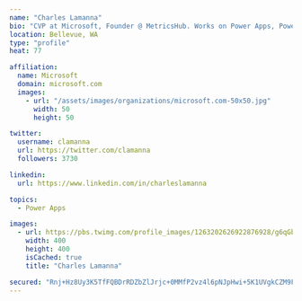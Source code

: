 ```yaml
---
name: "Charles Lamanna"
bio: "CVP at Microsoft, Founder @ MetricsHub. Works on Power Apps, Power Automate, Power Virtual Agent, Common Data Service and Dynamics 365."
location: Bellevue, WA
type: "profile"
heat: 77

affiliation:
  name: Microsoft
  domain: microsoft.com
  images:
    - url: "/assets/images/organizations/microsoft.com-50x50.jpg"
      width: 50
      height: 50

twitter:
  username: clamanna
  url: https://twitter.com/clamanna
  followers: 3730

linkedin:
  url: https://www.linkedin.com/in/charleslamanna

topics:
  - Power Apps

images:
  - url: https://pbs.twimg.com/profile_images/1263202626922876928/g6qGbHZ-_400x400.jpg
    width: 400
    height: 400
    isCached: true
    title: "Charles Lamanna"

secured: "Rnj+Hz8Uy3K5TfFQBDrRDZbZlJrjc+0MMfP2vz4l6pNJpHwi+5K1UVgkCZM9FMCH8J6pptAgovHBEOzGNSINwbWdC48SGXYukp2OhckJn5kHMDCawK40MAoV3bkYMgszQCGGVMZ8ru/aCxpSptew/tmrZvbtxcB3HiocKuCzmF47cdzYoH1EaXY5ZDKPGWvGIjMLKfo3Wt4yupTjFxyUpvSm1XQG92WFlmovFfeU0/2f/72BYzyY6AyxBG8DRu+cPJ8nYSJ7klBwymJ9rJNnp3ZEySniC/r6JIqyaHDURA7G74cJgy+esvGFMCb9vntSfP1HGP/Nr+PXXqMepcSA7oXJQ5b12wT2KUnP1PNxlTSUp6mhggaVeqNR2ZluSgOEjlUHPpjBWou0nuQNeY5PzwGTpjNWIYhZPTdcU8ZyCZI=;UO721E46tMOk8jmoADEP9g=="
---
```


